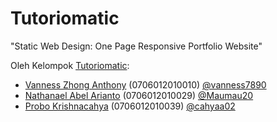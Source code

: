 # Tutoriomatic
"Static Web Design: One Page Responsive Portfolio Website"

Oleh Kelompok <a href="https://tutoriomatic.netlify.app/">Tutoriomatic</a>:
- <a href="http://bit.ly/vanness-zhong-a">Vanness Zhong Anthony</a> (0706012010010) <a href="https://github.com/vanness7890">@vanness7890</a>
- <a href="http://bit.ly/nathanaelabel">Nathanael Abel Arianto</a> (0706012010029) <a href="https://github.com/Maumau20">@Maumau20</a>
- <a href="https://s.id/cahyaa">Probo Krishnacahya</a> (0706012010039) <a href="https://github.com/cahyaa02">@cahyaa02</a>
